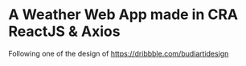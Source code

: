 # A Weather Web App made in CRA ReactJS & Axios

Following one of the design of https://dribbble.com/budiartidesign
